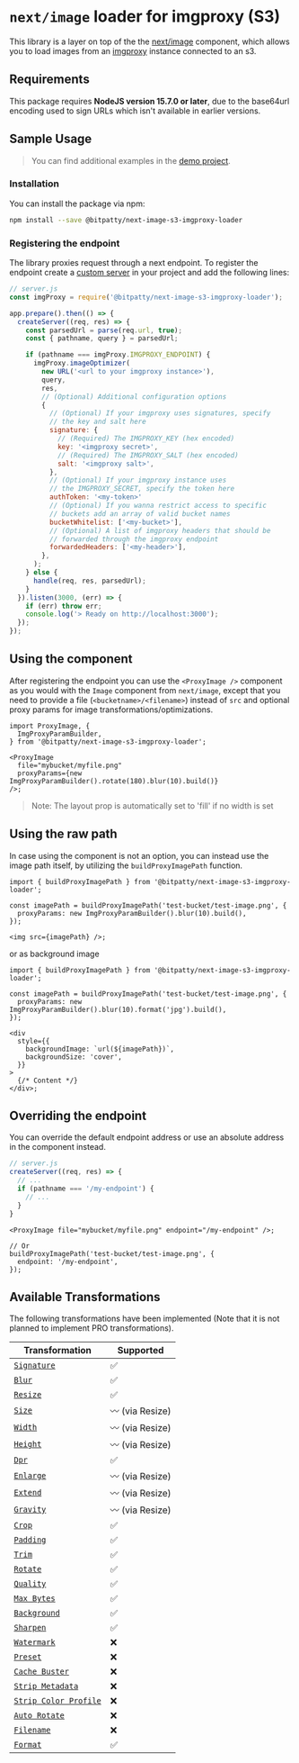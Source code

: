 # `next/image` loader for imgproxy (S3)

This library is a layer on top of the the [next/image](https://nextjs.org/docs/api-reference/next/image) component, which allows you to load images from an [imgproxy](https://github.com/imgproxy/imgproxy) instance connected to an s3.

## Requirements

This package requires **NodeJS version 15.7.0 or later**, due to the base64url encoding used to sign URLs which isn't available in earlier versions.

## Sample Usage

> You can find additional examples in the [demo project](https://github.com/BitPatty/next-image-s3-imgproxy-loader/blob/master/example/pages/index.tsx).

### Installation

You can install the package via npm:

```sh
npm install --save @bitpatty/next-image-s3-imgproxy-loader
```

### Registering the endpoint

The library proxies request through a next endpoint. To register the endpoint create a [custom server](https://nextjs.org/docs/advanced-features/custom-server) in your project and add the following lines:

```js
// server.js
const imgProxy = require('@bitpatty/next-image-s3-imgproxy-loader');

app.prepare().then(() => {
  createServer((req, res) => {
    const parsedUrl = parse(req.url, true);
    const { pathname, query } = parsedUrl;

    if (pathname === imgProxy.IMGPROXY_ENDPOINT) {
      imgProxy.imageOptimizer(
        new URL('<url to your imgproxy instance>'),
        query,
        res,
        // (Optional) Additional configuration options
        {
          // (Optional) If your imgproxy uses signatures, specify
          // the key and salt here
          signature: {
            // (Required) The IMGPROXY_KEY (hex encoded)
            key: '<imgproxy secret>',
            // (Required) The IMGPROXY_SALT (hex encoded)
            salt: '<imgproxy salt>',
          },
          // (Optional) If your imgproxy instance uses
          // the IMGPROXY_SECRET, specify the token here
          authToken: '<my-token>'
          // (Optional) If you wanna restrict access to specific
          // buckets add an array of valid bucket names
          bucketWhitelist: ['<my-bucket>'],
          // (Optional) A list of imgproxy headers that should be
          // forwarded through the imgproxy endpoint
          forwardedHeaders: ['<my-header>'],
        },
      );
    } else {
      handle(req, res, parsedUrl);
    }
  }).listen(3000, (err) => {
    if (err) throw err;
    console.log('> Ready on http://localhost:3000');
  });
});
```

## Using the component

After registering the endpoint you can use the `<ProxyImage />` component as you would with the `Image` component from `next/image`, except that you need to provide a file (`<bucketname>/<filename>`) instead of `src` and optional proxy params for image transformations/optimizations.

```tsx
import ProxyImage, {
  ImgProxyParamBuilder,
} from '@bitpatty/next-image-s3-imgproxy-loader';

<ProxyImage
  file="mybucket/myfile.png"
  proxyParams={new ImgProxyParamBuilder().rotate(180).blur(10).build()}
/>;
```

> Note: The layout prop is automatically set to 'fill' if no width is set

## Using the raw path

In case using the component is not an option, you can instead use the image path itself, by utilizing the `buildProxyImagePath` function.

```tsx
import { buildProxyImagePath } from '@bitpatty/next-image-s3-imgproxy-loader';

const imagePath = buildProxyImagePath('test-bucket/test-image.png', {
  proxyParams: new ImgProxyParamBuilder().blur(10).build(),
});

<img src={imagePath} />;
```

or as background image

```tsx
import { buildProxyImagePath } from '@bitpatty/next-image-s3-imgproxy-loader';

const imagePath = buildProxyImagePath('test-bucket/test-image.png', {
  proxyParams: new ImgProxyParamBuilder().blur(10).format('jpg').build(),
});

<div
  style={{
    backgroundImage: `url(${imagePath})`,
    backgroundSize: 'cover',
  }}
>
  {/* Content */}
</div>;
```

## Overriding the endpoint

You can override the default endpoint address or use an absolute address in the component instead.

```js
// server.js
createServer((req, res) => {
  // ...
  if (pathname === '/my-endpoint') {
    // ...
  }
}
```

```tsx
<ProxyImage file="mybucket/myfile.png" endpoint="/my-endpoint" />;

// Or
buildProxyImagePath('test-bucket/test-image.png', {
  endpoint: '/my-endpoint',
});
```

## Available Transformations

The following transformations have been implemented (Note that it is not planned to implement PRO transformations).

| Transformation                                                                                                                    | Supported                |
| --------------------------------------------------------------------------------------------------------------------------------- | ------------------------ |
| [`Signature`](https://github.com/imgproxy/imgproxy/blob/master/docs/generating_the_url_advanced.md#signature)                     | :white_check_mark:       |
| [`Blur`](https://github.com/imgproxy/imgproxy/blob/master/docs/generating_the_url_advanced.md#blur)                               | :white_check_mark:       |
| [`Resize`](https://github.com/imgproxy/imgproxy/blob/master/docs/generating_the_url_advanced.md#resize)                           | :white_check_mark:       |
| [`Size`](https://github.com/imgproxy/imgproxy/blob/master/docs/generating_the_url_advanced.md#size)                               | :wavy_dash: (via Resize) |
| [`Width`](https://github.com/imgproxy/imgproxy/blob/master/docs/generating_the_url_advanced.md#width)                             | :wavy_dash: (via Resize) |
| [`Height`](https://github.com/imgproxy/imgproxy/blob/master/docs/generating_the_url_advanced.md#height)                           | :wavy_dash: (via Resize) |
| [`Dpr`](https://github.com/imgproxy/imgproxy/blob/master/docs/generating_the_url_advanced.md#dpr)                                 | :white_check_mark:       |
| [`Enlarge`](https://github.com/imgproxy/imgproxy/blob/master/docs/generating_the_url_advanced.md#enlarge)                         | :wavy_dash: (via Resize) |
| [`Extend`](https://github.com/imgproxy/imgproxy/blob/master/docs/generating_the_url_advanced.md#extend)                           | :wavy_dash: (via Resize) |
| [`Gravity`](https://github.com/imgproxy/imgproxy/blob/master/docs/generating_the_url_advanced.md#gravity)                         | :wavy_dash: (via Resize) |
| [`Crop`](https://github.com/imgproxy/imgproxy/blob/master/docs/generating_the_url_advanced.md#crop)                               | :white_check_mark:       |
| [`Padding`](https://github.com/imgproxy/imgproxy/blob/master/docs/generating_the_url_advanced.md#padding)                         | :white_check_mark:       |
| [`Trim`](https://github.com/imgproxy/imgproxy/blob/master/docs/generating_the_url_advanced.md#trim)                               | :white_check_mark:       |
| [`Rotate`](https://github.com/imgproxy/imgproxy/blob/master/docs/generating_the_url_advanced.md#rotate)                           | :white_check_mark:       |
| [`Quality`](https://github.com/imgproxy/imgproxy/blob/master/docs/generating_the_url_advanced.md#quality)                         | :white_check_mark:       |
| [`Max Bytes`](https://github.com/imgproxy/imgproxy/blob/master/docs/generating_the_url_advanced.md#max-bytes)                     | :white_check_mark:       |
| [`Background`](https://github.com/imgproxy/imgproxy/blob/master/docs/generating_the_url_advanced.md#background)                   | :white_check_mark:       |
| [`Sharpen`](https://github.com/imgproxy/imgproxy/blob/master/docs/generating_the_url_advanced.md#sharpen)                         | :white_check_mark:       |
| [`Watermark`](https://github.com/imgproxy/imgproxy/blob/master/docs/generating_the_url_advanced.md#watermark)                     | :x:                      |
| [`Preset`](https://github.com/imgproxy/imgproxy/blob/master/docs/generating_the_url_advanced.md#preset)                           | :x:                      |
| [`Cache Buster`](https://github.com/imgproxy/imgproxy/blob/master/docs/generating_the_url_advanced.md#cache-buster)               | :x:                      |
| [`Strip Metadata`](https://github.com/imgproxy/imgproxy/blob/master/docs/generating_the_url_advanced.md#strip-metadata)           | :x:                      |
| [`Strip Color Profile`](https://github.com/imgproxy/imgproxy/blob/master/docs/generating_the_url_advanced.md#strip-color-profile) | :x:                      |
| [`Auto Rotate`](https://github.com/imgproxy/imgproxy/blob/master/docs/generating_the_url_advanced.md#auto-rotate)                 | :x:                      |
| [`Filename`](https://github.com/imgproxy/imgproxy/blob/master/docs/generating_the_url_advanced.md#filename)                       | :x:                      |
| [`Format`](https://github.com/imgproxy/imgproxy/blob/master/docs/generating_the_url_advanced.md#format)                           | :white_check_mark:       |
